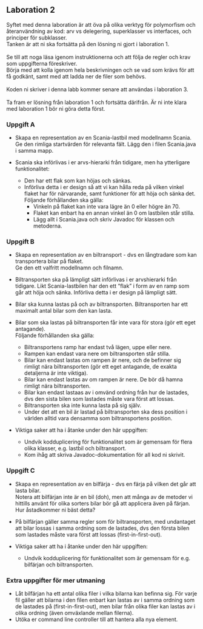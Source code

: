 ## Laboration 2

Syftet med denna laboration är att öva på olika verktyg för polymorfism och återanvändning av kod: arv vs delegering, superklasser vs interfaces, och principer för subklasser. <br>
Tanken är att ni ska fortsätta på den lösning ni gjort i laboration 1. <br>
<br>
Se till att noga läsa igenom instruktionerna och att följa de regler och krav som uppgifterna föreskriver. <br>
Börja med att kolla igenom hela beskrivningen och se vad som krävs för att få godkänt, samt med att ladda ner de filer som behövs.<br>
<br>
Koden ni skriver i denna labb kommer senare att användas i laboration 3.<br>
<br>
Ta fram er lösning från laboration 1 och fortsätta därifrån. Är ni inte klara med laboration 1 bör ni göra detta först.

### Uppgift A
* Skapa en representation av en Scania-lastbil med modellnamn Scania.<br>
  Ge den rimliga startvärden för relevanta fält. Lägg den i filen Scania.java i samma mapp.

* Scania ska införlivas i er arvs-hierarki från tidigare, men ha ytterligare funktionalitet: 
  * Den har ett flak som kan höjas och sänkas.
  * Införliva detta i er design så att vi kan hålla reda på vilken vinkel flaket har för närvarande, samt funktioner för att höja och sänka det.<br>
    Följande förhållanden ska gälla:<br>
    * Vinkeln på flaket kan inte vara lägre än 0 eller högre än 70.
    * Flaket kan enbart ha en annan vinkel än 0 om lastbilen står stilla.
    * Lägg allt i Scania.java och skriv Javadoc för klassen och metoderna.



### Uppgift B

* Skapa en representation av en biltransport - dvs en långtradare som kan transportera bilar på flaket. <br>
  Ge den ett valfritt modellnamn och filnamn.
* Biltransporten ska på lämpligt sätt införlivas i er arvshierarki från tidigare. Likt Scania-lastbilen har den ett “flak” i form av en ramp som går att höja och sänka. Införliva detta i er design på lämpligt sätt.

* Bilar ska kunna lastas på och av biltransporten. Biltransporten har ett maximalt antal bilar som den kan lasta. 
* Bilar som ska lastas på biltransporten får inte vara för stora (gör ett eget antagande).<br>
  Följande förhållanden ska gälla:
  * Biltransportens ramp har endast två lägen, uppe eller nere.
  * Rampen kan endast vara nere om biltransporten står stilla.
  * Bilar kan endast lastas om rampen är nere, och de befinner sig rimligt nära biltransporten (gör ett eget antagande, de exakta detaljerna är inte viktiga).
  * Bilar kan endast lastas av om rampen är nere. De bör då hamna rimligt nära biltransporten.
  * Bilar kan endast lastaas av i omvänd ordning från hur de lastades, dvs den sista bilen som lastades måste vara först att lossas.
  * Biltransporten ska inte kunna lasta på sig själv.
  * Under det att en bil är lastad på biltransporten ska dess position i världen alltid vara densamma som biltransportens position.
* Viktiga saker att ha i åtanke under den här uppgiften:
  * Undvik kodduplicering för funktionalitet som är gemensam för flera olika klasser, e.g. lastbil och biltransport.
  * Kom ihåg att skriva Javadoc-dokumentation för all kod ni skrivit.

### Uppgift C

* Skapa en representation av en bilfärja - dvs en färja på vilken det går att lasta bilar. <br>
  Notera att bilfärjan inte är en bil (doh), men att många av de metoder vi hittills använt för olika sorters bilar bör gå att applicera även på färjan. <br>
  Hur åstadkommer ni bäst detta?

* På bilfärjan gäller samma regler som för biltransporten, med undantaget att bilar lossas i samma ordning som de lastades, dvs den första bilen som lastades måste vara först att lossas (first-in-first-out).
* Viktiga saker att ha i åtanke under den här uppgiften:
  * Undvik kodduplicering för funktionalitet som är gemensam för e.g. bilfärjan och biltransporten.
 
### Extra uppgifter för mer utmaning
  * Låt bilfärjan ha ett antal olika filer i vilka bilarna kan befinna sig. För varje fil gäller att bilarna i den filen enbart kan lastas av i samma ordning som de lastades på (first-in-first-out), men bilar från olika filer kan lastas av i olika ordning (även omväxlande mellan filerna).
  * Utöka er command line controller till att hantera alla nya element.
